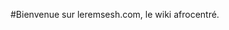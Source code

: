 <!-- TITLE: Leremsesh -->
<!-- SUBTITLE: Page d'acceuil -->


#Bienvenue sur leremsesh.com, le wiki afrocentré.